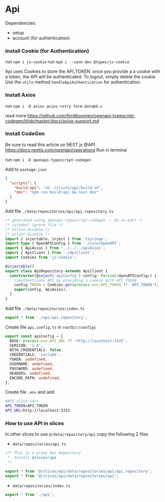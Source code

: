 # Api

Dependencies:

- setup
- account (for authentication)

### Install Cookie (for Authentication)

run `npm i js-cookie`
run `npm i --save-dev @types/js-cookie`

Api uses Cookies to store the API_TOKEN. once you provide a a cookie with a token, the API will be authenticated. To logout, simply delete the cookie. Use the `utils` method `handleApiAuthentication` for authentication.

### Install Axios

run `npm i -D axios axios-retry form-data@4.x`

read more https://github.com/ferdikoomen/openapi-typescript-codegen/blob/master/docs/axios-support.md

### Install CodeGen

Be sure to read this article on NEST js @API https://docs.nestjs.com/openapi/operations
Run in terminal

run `npm i -D openapi-typescript-codegen`

Add to `package.json`

```json
{
  "scripts": {
    "build:api": "sh ./slices/api/build.sh",
    "dev": "npm run build:api && nuxt dev"
  }
}
```

Add file `./data/repositories/api/api.repository.ts`

```ts
/* generated using openapi-typescript-codegen -- do no edit */
/* istanbul ignore file */
/* tslint:disable */
/* eslint-disable */
import { injectable, inject } from 'tsyringe';
import type { OpenAPIConfig } from './core/OpenAPI';
import { ApiAxios } from '../../../apiAxios';
import { ApiClient } from './ApiClient';
import Cookies from 'js-cookie';

@injectable()
export class ApiRepository extends ApiClient {
  constructor(@inject('apiConfig') config: Partial<OpenAPIConfig>) {
    //Authenticate API by providing a cookie with API_TOKEN
    config.TOKEN = Cookies.get(process.env.API_TOKEN ?? 'API_TOKEN');
    super(config, ApiAxios);
  }
}
```

Add file `./data/repositories/index.ts`

```ts
export * from './api/api.repository';
```

Create file `api.config.ts` in `rootDir/configs`

```ts
export const apiConfig = {
  BASE: process.env.API_URL ?? 'http://localhost:3333',
  VERSION: '1.0',
  WITH_CREDENTIALS: false,
  CREDENTIALS: 'include',
  TOKEN: undefined,
  USERNAME: undefined,
  PASSWORD: undefined,
  HEADERS: undefined,
  ENCODE_PATH: undefined,
};
```

Create file `.env` and add

```bash
#API slice vars
API_TOKEN=API_TOKEN
API_URL=http://localhost:3333
```

### How to use API in slices

In other slices to use `@/data/repository/api` copy the following 2 files

- `data/repositories/api.ts`

```ts
/** This is a proxy Api Repository
 *  Install @slices/api
 */

export * from '@/slices/api/data/repositories/api/api.repository';
export * from '@/slices/api/data/repositories/api';
```

- `data/repositories/index.ts`

```ts
export * from './api';
```
